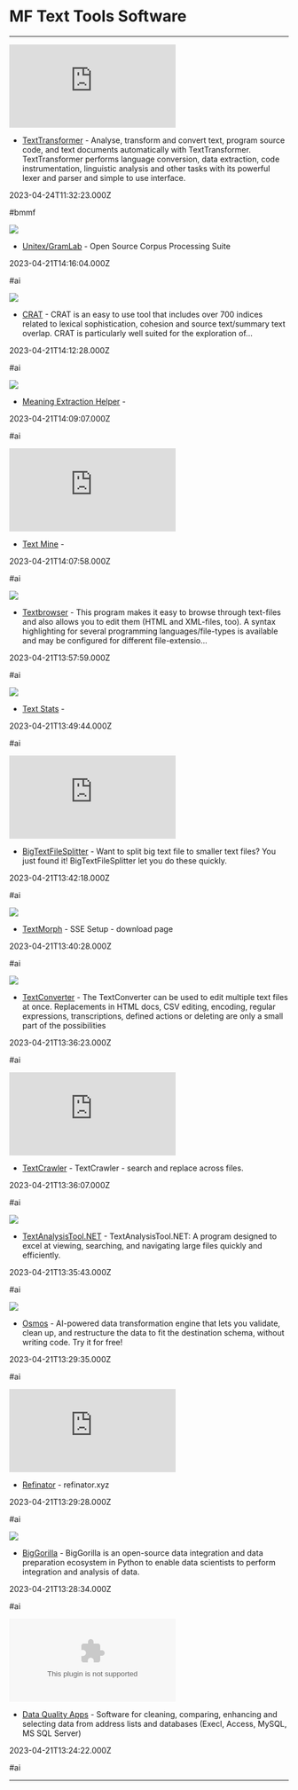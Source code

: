 # MF  Text Tools Software

---

![](https://rdl.ink/render/https%3A%2F%2Fwww.texttransformer.com%2FTextTransformer_en.html)

- [TextTransformer](https://www.texttransformer.com/TextTransformer_en.html) - Analyse, transform and convert text, program source code, and text documents automatically with TextTransformer. TextTransformer performs language conversion, data extraction, code instrumentation, linguistic analysis and other tasks with its powerful lexer and parser and simple to use interface.

2023-04-24T11:32:23.000Z

#bmmf

![](https://raw.githubusercontent.com/UnitexGramLab/unitexgramlab-org/master/themes/unitexgramlab/og_630x630.png)

- [Unitex/GramLab](https://unitexgramlab.org) - Open Source Corpus Processing Suite

2023-04-21T14:16:04.000Z

#ai

![](https://www.linguisticanalysistools.org/uploads/1/3/9/3/13935189/8946951_1.png)

- [CRAT](https://www.linguisticanalysistools.org/crat.html) - CRAT is an easy to use tool that includes over 700 indices related to lexical sophistication, cohesion and source text/summary text overlap. CRAT is particularly well suited for the exploration of...

2023-04-21T14:12:28.000Z

#ai

![](https://rdl.ink/render/https%3A%2F%2Fwww.ryanboyd.io%2Fsoftware%2Fmeh)

- [Meaning Extraction Helper](https://www.ryanboyd.io/software/meh) - 

2023-04-21T14:09:07.000Z

#ai

![](https://rdl.ink/render/https%3A%2F%2Ftextmine.sourceforge.net%2Finstall.html)

- [Text Mine](https://textmine.sourceforge.net/install.html) - 

2023-04-21T14:07:58.000Z

#ai

![](https://rdl.ink/render/http%3A%2F%2Fwww.alternate-tools.com%2Fpages%2Fc_textbrowser.php%3Flang%3DENG)

- [Textbrowser](http://www.alternate-tools.com/pages/c_textbrowser.php?lang=ENG) - This program makes it easy to browse through text-files and also allows you to edit them (HTML and XML-files, too). A syntax highlighting for several programming languages/file-types is available and may be configured for different file-extensio...

2023-04-21T13:57:59.000Z

#ai

![](https://rdl.ink/render/https%3A%2F%2Ftextstats.sourceforge.net)

- [Text Stats](https://textstats.sourceforge.net) - 

2023-04-21T13:49:44.000Z

#ai

![](https://rdl.ink/render/https%3A%2F%2Fwithdata.com%2Fbig-text-file-splitter%2Findex.html)

- [BigTextFileSplitter](https://withdata.com/big-text-file-splitter/index.html) - Want to split big text file to smaller text files? You just found it! BigTextFileSplitter let you do these quickly.

2023-04-21T13:42:18.000Z

#ai

![](http://www.ssesetup.com/SM-Downloads1-whitebg.png)

- [TextMorph](http://www.ssesetup.com/download.html) - SSE Setup - download page

2023-04-21T13:40:28.000Z

#ai

![](https://rdl.ink/render/https%3A%2F%2Fwww.sttmedia.com%2Ftextconverter)

- [TextConverter](https://www.sttmedia.com/textconverter) - The TextConverter can be used to edit multiple text files at once. Replacements in HTML docs, CSV editing, encoding, regular expressions, transcriptions, defined actions or deleting are only a small part of the possibilities

2023-04-21T13:36:23.000Z

#ai

![](https://rdl.ink/render/https%3A%2F%2Fwww.digitalvolcano.co.uk%2Ftextcrawler.html)

- [TextCrawler](https://www.digitalvolcano.co.uk/textcrawler.html) - TextCrawler - search and replace across files.

2023-04-21T13:36:07.000Z

#ai

![](https://rdl.ink/render/https%3A%2F%2Ftextanalysistool.github.io)

- [TextAnalysisTool.NET](https://textanalysistool.github.io) - TextAnalysisTool.NET: A program designed to excel at viewing, searching, and navigating large files quickly and efficiently.

2023-04-21T13:35:43.000Z

#ai

![](https://assets-global.website-files.com/60e5b561711f560e5892d031/624c93c0a46ea313372626da_Osmos%20Open%20Graph.png)

- [Osmos](https://www.osmos.io/data-transformation) - AI-powered data transformation engine that lets you validate, clean up, and restructure the data to fit the destination schema, without writing code. Try it for free!

2023-04-21T13:29:35.000Z

#ai

![](https://rdl.ink/render/https%3A%2F%2Frefinator.xyz)

- [Refinator](https://refinator.xyz) - refinator.xyz

2023-04-21T13:29:28.000Z

#ai

![](https://www.biggorilla.org/imgs/og-image.png)

- [BigGorilla](https://www.biggorilla.org) - BigGorilla is an open-source data integration and data preparation ecosystem in Python to enable data scientists to perform integration and analysis of data.

2023-04-21T13:28:34.000Z

#ai

![](https://rdl.ink/render/https%3A%2F%2Fwww.dataqualityapps.com)

- [Data Quality Apps](https://www.dataqualityapps.com) - Software for cleaning, comparing, enhancing and selecting data from address lists and databases (Execl, Access, MySQL, MS SQL Server)

2023-04-21T13:24:22.000Z

#ai

---

